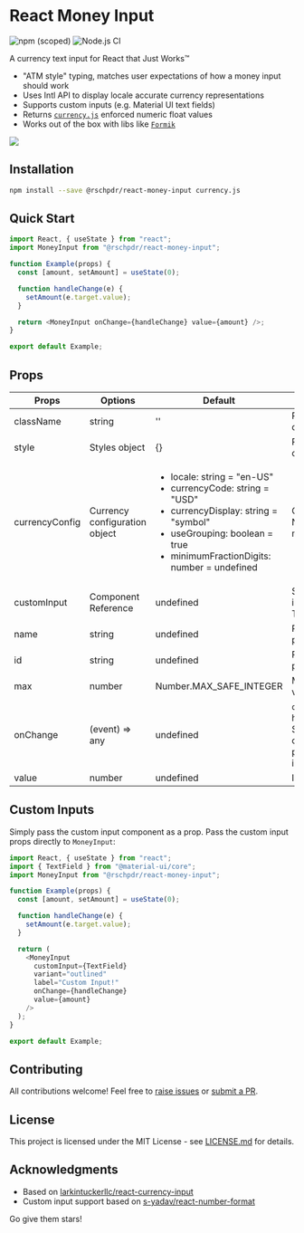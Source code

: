 # React Money Input

![npm (scoped)](https://img.shields.io/npm/v/@rschpdr/react-money-input) ![Node.js CI](https://github.com/rschpdr/react-money-input/workflows/Node.js%20CI/badge.svg)

A currency text input for React that Just Works™

- "ATM style" typing, matches user expectations of how a money input should work
- Uses Intl API to display locale accurate currency representations
- Supports custom inputs (e.g. Material UI text fields)
- Returns [`currency.js`](https://github.com/scurker/currency.js/) enforced numeric float values
- Works out of the box with libs like [`Formik`](https://github.com/jaredpalmer/formik)

![](example.gif)

## Installation

```bash
npm install --save @rschpdr/react-money-input currency.js
```

## Quick Start

```javascript
import React, { useState } from "react";
import MoneyInput from "@rschpdr/react-money-input";

function Example(props) {
  const [amount, setAmount] = useState(0);

  function handleChange(e) {
    setAmount(e.target.value);
  }

  return <MoneyInput onChange={handleChange} value={amount} />;
}

export default Example;
```

## Props

| Props          | Options                       | Default                                                                                                                                                                                                          | Description                                                                                                                       |
| -------------- | ----------------------------- | ---------------------------------------------------------------------------------------------------------------------------------------------------------------------------------------------------------------- | --------------------------------------------------------------------------------------------------------------------------------- |
| className      | string                        | ''                                                                                                                                                                                                               | Regular React classname                                                                                                           |
| style          | Styles object                 | {}                                                                                                                                                                                                               | Regular React styles object                                                                                                       |
| currencyConfig | Currency configuration object | <ul> <li>locale: string = "en-US"</li> <li>currencyCode: string = "USD"</li> <li>currencyDisplay: string = "symbol"</li> <li>useGrouping: boolean = true</li> <li>minimumFractionDigits: number = undefined</li> | Config options for Number.toLocaleString method. [See more](https://www.techonthenet.com/js/number_tolocalestring.php)            |
| customInput    | Component Reference           | undefined                                                                                                                                                                                                        | Support for custom inputs e.g. Material UI TextField                                                                              |
| name           | string                        | undefined                                                                                                                                                                                                        | Regular `name` HTML property                                                                                                      |
| id             | string                        | undefined                                                                                                                                                                                                        | Regular `id` HTML property                                                                                                        |
| max            | number                        | Number.MAX_SAFE_INTEGER                                                                                                                                                                                          | Maximum allowed value                                                                                                             |
| onChange       | (event) => any                | undefined                                                                                                                                                                                                        | `onChange` event handler. `event` is a fake Synthetic Event with only `value`, `name` and `id` properties defined inside `target` |
| value          | number                        | undefined                                                                                                                                                                                                        | Input value                                                                                                                       |

## Custom Inputs

Simply pass the custom input component as a prop. Pass the custom input props directly to `MoneyInput`:

```javascript
import React, { useState } from "react";
import { TextField } from "@material-ui/core";
import MoneyInput from "@rschpdr/react-money-input";

function Example(props) {
  const [amount, setAmount] = useState(0);

  function handleChange(e) {
    setAmount(e.target.value);
  }

  return (
    <MoneyInput
      customInput={TextField}
      variant="outlined"
      label="Custom Input!"
      onChange={handleChange}
      value={amount}
    />
  );
}

export default Example;
```

## Contributing

All contributions welcome! Feel free to [raise issues](https://github.com/rschpdr/react-money-input/issues) or [submit a PR](https://github.com/rschpdr/react-money-input/pulls).

## License

This project is licensed under the MIT License - see [LICENSE.md](LICENSE.md) for details.

## Acknowledgments

- Based on [larkintuckerllc/react-currency-input](https://github.com/larkintuckerllc/react-currency-input)
- Custom input support based on [
  s-yadav/react-number-format](https://github.com/s-yadav/react-number-format)

Go give them stars!
